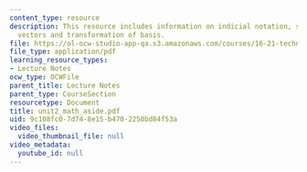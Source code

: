 ```yaml
---
content_type: resource
description: This resource includes information on indicial notation, summation convention,
  vectors and transformation of basis.
file: https://ol-ocw-studio-app-qa.s3.amazonaws.com/courses/16-21-techniques-for-structural-analysis-and-design-spring-2005/9c108fc07d748e15b4702250bd84f53a_unit2_math_aside.pdf
file_type: application/pdf
learning_resource_types:
- Lecture Notes
ocw_type: OCWFile
parent_title: Lecture Notes
parent_type: CourseSection
resourcetype: Document
title: unit2_math_aside.pdf
uid: 9c108fc0-7d74-8e15-b470-2250bd84f53a
video_files:
  video_thumbnail_file: null
video_metadata:
  youtube_id: null
---
```

